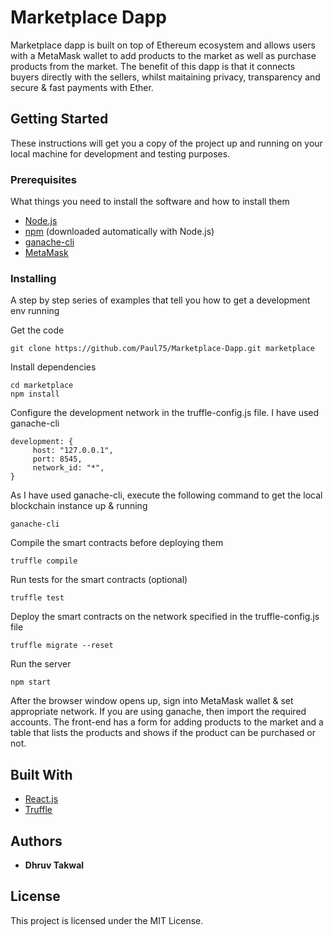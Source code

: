# Marketplace Dapp

Marketplace dapp is built on top of Ethereum ecosystem and allows users with a MetaMask wallet to add products to the market as well as purchase products from the market. The benefit of this dapp is that it connects buyers directly with the sellers, whilst maitaining privacy, transparency and secure & fast payments with Ether.

## Getting Started

These instructions will get you a copy of the project up and running on your local machine for development and testing purposes.

### Prerequisites

What things you need to install the software and how to install them

* [Node.js](https://nodejs.org/en/download/)
* [npm](https://www.npmjs.com/get-npm) (downloaded automatically with Node.js)
* [ganache-cli](https://www.npmjs.com/package/ganache-cli)
* [MetaMask](https://metamask.io/)

### Installing

A step by step series of examples that tell you how to get a development env running

Get the code

```
git clone https://github.com/Paul75/Marketplace-Dapp.git marketplace
```

Install dependencies

```
cd marketplace
npm install
```

Configure the development network in the truffle-config.js file. I have used ganache-cli

```
development: {
     host: "127.0.0.1",
     port: 8545,
     network_id: "*",
}
```

As I have used ganache-cli, execute the following command to get the local blockchain instance up & running

```
ganache-cli
```

Compile the smart contracts before deploying them

```
truffle compile
```

Run tests for the smart contracts (optional)

```
truffle test
```

Deploy the smart contracts on the network specified in the truffle-config.js file

```
truffle migrate --reset
```

Run the server

```
npm start
```

After the browser window opens up, sign into MetaMask wallet & set appropriate network. If you are using ganache, then import the required accounts. The front-end has a form for adding products to the market and a table that lists the products and shows if the product can be purchased or not.

## Built With

* [React.js](https://reactjs.org/)
* [Truffle](https://www.trufflesuite.com/truffle)

## Authors

* **Dhruv Takwal**

## License

This project is licensed under the MIT License.
